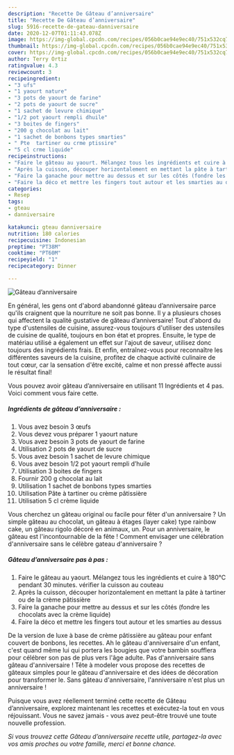 ```yaml
---
description: "Recette De Gâteau d’anniversaire"
title: "Recette De Gâteau d’anniversaire"
slug: 5916-recette-de-gateau-danniversaire
date: 2020-12-07T01:11:43.078Z
image: https://img-global.cpcdn.com/recipes/056b0cae94e9ec40/751x532cq70/gateau-danniversaire-photo-principale-de-la-recette.jpg
thumbnail: https://img-global.cpcdn.com/recipes/056b0cae94e9ec40/751x532cq70/gateau-danniversaire-photo-principale-de-la-recette.jpg
cover: https://img-global.cpcdn.com/recipes/056b0cae94e9ec40/751x532cq70/gateau-danniversaire-photo-principale-de-la-recette.jpg
author: Terry Ortiz
ratingvalue: 4.3
reviewcount: 3
recipeingredient:
- "3 ufs"
- "1 yaourt nature"
- "3 pots de yaourt de farine"
- "2 pots de yaourt de sucre"
- "1 sachet de levure chimique"
- "1/2 pot yaourt rempli dhuile"
- "3 boites de fingers"
- "200 g chocolat au lait"
- "1 sachet de bonbons types smarties"
- " Pte  tartiner ou crme ptissire"
- "5 cl crme liquide"
recipeinstructions:
- "Faire le gâteau au yaourt. Mélangez tous les ingrédients et cuire à 180°C pendant 30 minutes. vérifier la cuisson au couteau"
- "Après la cuisson, découper horizontalement en mettant la pâte à tartiner ou de la crème pâtissière"
- "Faire la ganache pour mettre au dessus et sur les côtés (fondre les chocolats avec la crème liquide)"
- "Faire la déco et mettre les fingers tout autour et les smarties au dessus"
categories:
- Resep
tags:
- gteau
- danniversaire

katakunci: gteau danniversaire 
nutrition: 180 calories
recipecuisine: Indonesian
preptime: "PT38M"
cooktime: "PT60M"
recipeyield: "1"
recipecategory: Dinner

---
```



![Gâteau d’anniversaire](https://img-global.cpcdn.com/recipes/056b0cae94e9ec40/751x532cq70/gateau-danniversaire-photo-principale-de-la-recette.jpg)

En général, les gens ont d'abord abandonné gâteau d’anniversaire parce qu'ils craignent que la nourriture ne soit pas bonne. Il y a plusieurs choses qui affectent la qualité gustative de gâteau d’anniversaire! Tout d'abord du type d'ustensiles de cuisine, assurez-vous toujours d'utiliser des ustensiles de cuisine de qualité, toujours en bon état et propres. Ensuite, le type de matériau utilisé a également un effet sur l'ajout de saveur, utilisez donc toujours des ingrédients frais. Et enfin, entraînez-vous pour reconnaître les différentes saveurs de la cuisine, profitez de chaque activité culinaire de tout cœur, car la sensation d'être excité, calme et non pressé affecte aussi le résultat final!

<!--inarticleads1-->

Vous pouvez avoir gâteau d’anniversaire en utilisant 11 Ingrédients et 4 pas. Voici comment vous faire cette.

##### Ingrédients de gâteau d’anniversaire :

1. Vous avez besoin 3 œufs
1. Vous devez vous préparer 1 yaourt nature
1. Vous avez besoin 3 pots de yaourt de farine
1. Utilisation 2 pots de yaourt de sucre
1. Vous avez besoin 1 sachet de levure chimique
1. Vous avez besoin 1/2 pot yaourt rempli d’huile
1. Utilisation 3 boites de fingers
1. Fournir 200 g chocolat au lait
1. Utilisation 1 sachet de bonbons types smarties
1. Utilisation  Pâte à tartiner ou crème pâtissière
1. Utilisation 5 cl crème liquide


Vous cherchez un gâteau original ou facile pour fêter d&#39;un anniversaire ? Un simple gâteau au chocolat, un gâteau à étages (layer cake) type rainbow cake, un gâteau rigolo décoré en animaux, un. Pour un anniversaire, le gâteau est l&#39;incontournable de la fête ! Comment envisager une célébration d&#39;anniversaire sans le célèbre gateau d&#39;anniversaire ? 

<!--inarticleads2-->

##### Gâteau d’anniversaire pas à pas :

1. Faire le gâteau au yaourt. Mélangez tous les ingrédients et cuire à 180°C pendant 30 minutes. vérifier la cuisson au couteau
1. Après la cuisson, découper horizontalement en mettant la pâte à tartiner ou de la crème pâtissière
1. Faire la ganache pour mettre au dessus et sur les côtés (fondre les chocolats avec la crème liquide)
1. Faire la déco et mettre les fingers tout autour et les smarties au dessus


De la version de luxe à base de crème pâtissière au gâteau pour enfant couvert de bonbons, les recettes. Ah le gâteau d&#39;anniversaire d&#39;un enfant, c&#39;est quand même lui qui portera les bougies que votre bambin soufflera pour célébrer son pas de plus vers l&#39;âge adulte. Pas d&#39;anniversaire sans gâteau d&#39;anniversaire ! Tête à modeler vous propose des recettes de gâteaux simples pour le gâteau d&#39;anniversaire et des idées de décoration pour transformer le. Sans gâteau d&#39;anniversaire, l&#39;anniversaire n&#39;est plus un anniversaire ! 

<!--inarticleads1-->

<p>
Puisque vous avez réellement terminé cette recette de Gâteau d’anniversaire, explorez maintenant les recettes et exécutez-la tout en vous réjouissant. Vous ne savez jamais - vous avez peut-être trouvé une toute nouvelle profession.
</p>

<p>
<i>Si vous trouvez cette Gâteau d’anniversaire recette utile, partagez-la avec vos amis proches ou votre famille, merci et bonne chance.</i>
</p>
